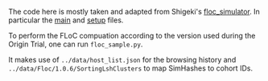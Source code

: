 The code here is mostly taken and adapted from Shigeki's [floc_simulator](https://github.com/shigeki/floc_simulator).
In particular the [main](https://github.com/shigeki/floc_simulator/blob/WIP/demos/floc_sample/main.go) and [setup](https://github.com/shigeki/floc_simulator/blob/WIP/packages/floc/setup.go) files.

To perform the FLoC compuation according to the version used during the Origin Trial, one can run `floc_sample.py`.

It makes use of `../data/host_list.json` for the browsing history and `../data/Floc/1.0.6/SortingLshClusters` to map SimHashes to cohort IDs.

